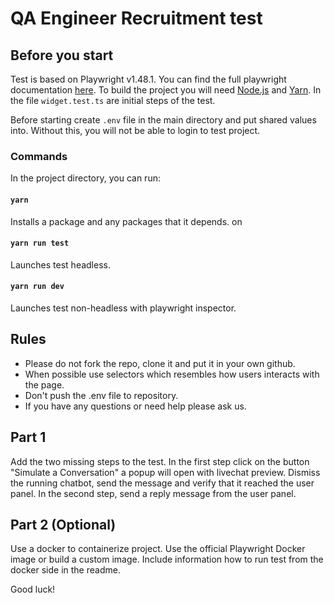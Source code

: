# QA Engineer Recruitment test

## Before you start

Test is based on Playwright v1.48.1. You can find the full playwright documentation [here](https://playwright.dev/docs/intro). To build the project you will need [Node.js](https://nodejs.org/en/) and [Yarn](https://yarnpkg.com/getting-started/install).
In the file `widget.test.ts` are initial steps of the test.

Before starting create `.env` file in the main directory and put shared values into. Without this, you will not be able to login to test project.

### Commands

In the project directory, you can run:

#### `yarn`

Installs a package and any packages that it depends. on

#### `yarn run test`

Launches test headless.

#### `yarn run dev`

Launches test non-headless with playwright inspector.

## Rules

- Please do not fork the repo, clone it and put it in your own github.
- When possible use selectors which resembles how users interacts with the page.
- Don't push the .env file to repository.
- If you have any questions or need help please ask us.

## Part 1

Add the two missing steps to the test. In the first step click on the button "Simulate a Conversation" a popup will open with livechat preview. Dismiss the running chatbot, send the message and verify that it reached the user panel. In the second step, send a reply message from the user panel.

## Part 2 (Optional)

Use a docker to containerize project. Use the official Playwright Docker image or build a custom image. Include information how to run test from the docker side in the readme.

Good luck!
